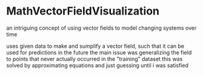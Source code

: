# MathVectorFieldVisualization
an intriguing concept of using vector fields to model changing systems over time

uses given data to make and sumplify a vector field, such that it can be used for predictions in the future
the main issue was generalizing the field to points that never actually occurred in the "training" dataset
this was solved by approximating equations and just guessing until i was satisfied
